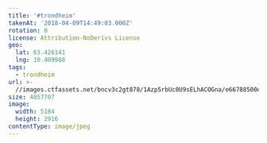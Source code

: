 ```yaml
---
title: '#trondheim'
takenAt: '2018-04-09T14:49:03.000Z'
rotation: 0
license: Attribution-NoDerivs License
geo:
  lat: 63.426141
  lng: 10.409988
tags:
  - trondheim
url: >-
  //images.ctfassets.net/bncv3c2gt878/1Azp5rbUc0U9sELhACOGna/e66788500e72d7a9fc8c60175ec1461e/trondheim_39573320350_o
size: 4857707
image:
  width: 5184
  height: 2916
contentType: image/jpeg
---
```


